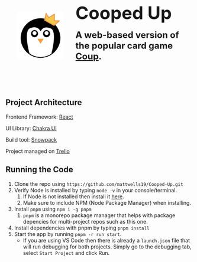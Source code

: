 <div style="display: flex; justify-content: center; align-items: center; margin: 2rem">
  <img width="125" src="./web/public/android-chrome-192x192.png"/>
  <div style="margin-left: 2rem">
    <h1 style="font-size: 3rem; margin: 0">Cooped Up</h1>
    <h2 style="font-size: 1.5rem; margin-top: 1rem">
      A web-based version of the popular card game <a href="http://indieboardsandcards.com/index.php/our-games/coup/">Coup</a>.
    </h2>
  </div>
</div>
<br/>

## Project Architecture

Frontend Framework: [React](https://reactjs.org/)

UI Library: [Chakra UI](https://github.com/chakra-ui/chakra-ui)

Build tool: [Snowpack](https://github.com/snowpackjs/snowpack)

Project managed on [Trello](https://trello.com/b/wQ1blugM/cooped-up)

## Running the Code

1. Clone the repo using `https://github.com/mattwells19/Cooped-Up.git`
2. Verify Node is installed by typing `node -v` in your console/terminal.
   1. If Node is not installed then install it [here](https://nodejs.org/en/download/).
   2. Make sure to include NPM (Node Package Manager) when installing.
3. Install `pnpm` using `npm i -g pnpm`
   1. `pnpm` is a monorepo package manager that helps with package depencies for multi-project repos such as this one.
4. Install dependencies with pnpm by typing `pnpm install`
5. Start the app by running `pnpm -r run start`.
   - If you are using VS Code then there is already a `launch.json` file that will run debugging for both projects. Simply go to the debugging tab, select `Start Project` and click Run.
